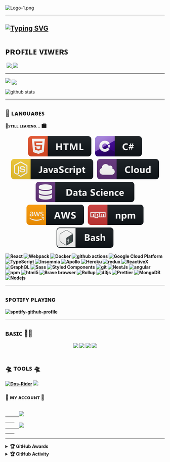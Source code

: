 ![Logo-1.png](./Logo-1.png)

---

## [![Typing SVG](https://readme-typing-svg.herokuapp.com?font=Rockstar-ExtraBold&color=FF00FF&lines=нєℓℓσω+𝙸'𝙼+ρяє∂єтσя-x0.;𝚃𝙷𝙸𝚂+𝙸𝚂+𝙼𝚈+𝙶𝙸𝚃𝙷𝚄𝙱+𝙿𝚁𝙾𝙵𝙸𝙻𝙴;𝚆𝙰𝙸𝚃+𝙵𝙾𝚁+𝙼𝙾𝚁𝙴+𝚃𝙾𝙾𝙻;𝚅𝙸𝚂𝙸𝚃+𝙼𝚈+𝚆𝙴𝙱𝚂𝙸𝚃𝙴+𝙵𝙾𝚁+𝙼𝙾𝚁𝙴+𝙷𝙰𝙲𝙺𝙸𝙽𝙶+𝚃𝙾𝙾𝙻;ωωω.ρяє∂єтσя-ƒαмιℓу.¢σм;𝗧𝗛𝗔𝗡𝗞𝗦+𝗙𝗢𝗥+𝗩𝗜𝗦𝗜𝗧𝗜𝗡𝗚+𝗠𝗬+𝗣𝗥𝗢𝗙𝗜𝗟𝗘💜)](https://git.io/typing-svg)
# ᴘʀᴏꜰɪʟᴇ ᴠɪᴡᴇʀꜱ
<img src="https://profile-counter.glitch.me/Predetor-x0/count.svg" alt="" />
<a href="https://github.com/Predetor-x0?tab=stars">
<img src="https://img.shields.io/github/stars/Predetor-x0?color=#60ff00&label=Stars&style=plastic">
</a> <a href="https://github.com/Predetor-x0?tab=followers">
<img src="https://img.shields.io/github/followers/Predetor-x0?color=ff0000&label=Followers&style=plastic">
 </a>  
</p>

---

<img height="150px" src="https://github-readme-streak-stats.herokuapp.com?user=Predetor-x0&theme=chartreuse-dark&hide_border=true&date_format=j%20M%5B%20Y%5D&stroke=0FE4FF"> <img align="center" src="https://github-readme-stats.anuraghazra1.vercel.app/api/top-langs/?username=Predetor-x0&layout=compact&theme=chartreuse-dark" />
<p align="center"> 

![github stats](https://github-readme-stats.vercel.app/api?username=Predetor-x0&show_icons=true&include_all_commits=true&theme=chartreuse-dark&cache_seconds=3200)

---

## 🌌 ʟᴀɴɢᴜᴀɢᴇꜱ         
<b>    🐞ꜱᴛɪʟʟ ʟᴇᴀʀɪɴɢ... 🏙 <b/>
</p>
<p align="center">
<img src="https://raw.githubusercontent.com/8bithemant/8bithemant/master/svg/dev/languages/html.svg" alt="Twitter" style="vertical-align:top; margin:4px"> <img src="https://raw.githubusercontent.com/8bithemant/8bithemant/master/svg/dev/languages/csharp.svg"alt="Twitter" style="vertical-align:top; margin:4px"> <img src="https://raw.githubusercontent.com/8bithemant/8bithemant/master/svg/dev/languages/js.svg" alt="Twitter" style="vertical-align:top; margin:4px"> <img src="https://raw.githubusercontent.com/8bithemant/8bithemant/master/svg/dev/misc/cloud.svg" alt="Twitter" style="vertical-align:top; margin:4px"> <img src="https://raw.githubusercontent.com/8bithemant/8bithemant/master/svg/dev/misc/datascience.svg" alt="Twitter" style="vertical-align:top; margin:4px"> <img src="https://raw.githubusercontent.com/8bithemant/8bithemant/master/svg/dev/services/aws.svg" alt="Twitter" style="vertical-align:top; margin:4px"> <img src="https://raw.githubusercontent.com/8bithemant/8bithemant/master/svg/dev/services/npm.svg" alt="Twitter" style="vertical-align:top; margin:4px"> <img src="https://raw.githubusercontent.com/8bithemant/8bithemant/master/svg/dev/tools/bash.svg" alt="Twitter" style="vertical-align:top; margin:4px">
 </p>
<p>

  <img alt="React" src="https://img.shields.io/badge/-React-45b8d8?style=flat-square&logo=react&logoColor=white" />
  <img alt="Webpack" src="https://img.shields.io/badge/-Webpack-8DD6F9?style=flat-square&logo=webpack&logoColor=white" /> 
  <img alt="Docker" src="https://img.shields.io/badge/-Docker-46a2f1?style=flat-square&logo=docker&logoColor=white" />
  <img alt="github actions" src="https://img.shields.io/badge/-Github_Actions-2088FF?style=flat-square&logo=github-actions&logoColor=white" />
  <img alt="Google Cloud Platform" src="https://img.shields.io/badge/-Google_Cloud_Platform-1a73e8?style=flat-square&logo=google-cloud&logoColor=white" />
  <img alt="TypeScript" src="https://img.shields.io/badge/-TypeScript-007ACC?style=flat-square&logo=typescript&logoColor=white" />
  <img alt="Insomnia" src="https://img.shields.io/badge/-Insomnia-5849BE?style=flat-square&logo=insomnia&logoColor=white" />
  <img alt="Apollo" src="https://img.shields.io/badge/-Apollo%20GraphQL-311C87?style=flat-square&logo=apollo-graphql&logoColor=white" />
  <img alt="Heroku" src="https://img.shields.io/badge/-Heroku-430098?style=flat-square&logo=heroku&logoColor=white" />
  <img alt="redux" src="https://img.shields.io/badge/-Redux-764ABC?style=flat-square&logo=redux&logoColor=white" />
  <img alt="ReactiveX" src="https://img.shields.io/badge/-RxJs-B7178C?style=flat-square&logo=reactivex&logoColor=white" />
  <img alt="GraphQL" src="https://img.shields.io/badge/-GraphQL-E10098?style=flat-square&logo=graphql&logoColor=white" />
  <img alt="Sass" src="https://img.shields.io/badge/-Sass-CC6699?style=flat-square&logo=sass&logoColor=white" />
  <img alt="Styled Components" src="https://img.shields.io/badge/-Styled_Components-db7092?style=flat-square&logo=styled-components&logoColor=white" />
  <img alt="git" src="https://img.shields.io/badge/-Git-F05032?style=flat-square&logo=git&logoColor=white" />
  <img alt="NestJs" src="https://img.shields.io/badge/-NestJs-ea2845?style=flat-square&logo=nestjs&logoColor=white" />
  <img alt="angular" src="https://img.shields.io/badge/-Angular-DD0031?style=flat-square&logo=angular&logoColor=white" />
  <img alt="npm" src="https://img.shields.io/badge/-NPM-CB3837?style=flat-square&logo=npm&logoColor=white" />
  <img alt="html5" src="https://img.shields.io/badge/-HTML5-E34F26?style=flat-square&logo=html5&logoColor=white" />
  <img alt="Brave browser" src="https://img.shields.io/badge/-Brave_Browser-FB542B?style=flat-square&logo=brave&logoColor=white" />
  <img alt="Rollup" src="https://img.shields.io/badge/-Rollup-EC4A3F?style=flat-square&logo=rollup.js&logoColor=white" />
  <img alt="d3js" src="https://img.shields.io/badge/-D3.js-F9A03C?style=flat-square&logo=d3.js&logoColor=white" />
  <img alt="Prettier" src="https://img.shields.io/badge/-Prettier-F7B93E?style=flat-square&logo=prettier&logoColor=white" />
  <img alt="MongoDB" src="https://img.shields.io/badge/-MongoDB-13aa52?style=flat-square&logo=mongodb&logoColor=white" />
  <img alt="Nodejs" src="https://img.shields.io/badge/-Nodejs-43853d?style=flat-square&logo=Node.js&logoColor=white" />
</p>

---

## ꜱᴘᴏᴛɪꜰʏ ᴘʟᴀʏɪɴɢ

[![spotify-github-profile](https://spotify-github-profile.vercel.app/api/view?uid=31g3inwi2p2qjaylcf7gqfmd5xtq&cover_image=false&theme=default&show_offline=false&background_color=121212&interchange=false&bar_color=00ffff&bar_color_cover=false)](https://github.com/kittinan/spotify-github-profile)


---

## ʙᴀꜱɪᴄ 👨‍💻
<p align="center">
<code><a href="https://www.python.org/" target="_blank"><img height="50" src="https://www.vectorlogo.zone/logos/python/python-ar21.svg"></a></code>
<code><a href="https://www.linux.org/" target="_blank"><img height="50" src="https://www.vectorlogo.zone/logos/linux/linux-ar21.svg"></a></code>
<code><a href="https://reactjs.org/" target="_blank"><img height="50" src="https://www.vectorlogo.zone/logos/reactjs/reactjs-ar21.svg"></a></code>
<code><a href="https://www.docker.com/" target="_blank"><img height="50" src="https://www.vectorlogo.zone/logos/docker/docker-official.svg"></a></code>
<br/><br/>
</p>

## 🛸 ᴛᴏᴏʟꜱ 🛸
<p>
  <a href="https://github.com/Redetor-x0/All-in-One"><img width="282" src="https://denvercoder1-github-readme-stats.vercel.app/api/pin/?username=Psycho-Mickey&repo=Dos-Rider&theme=highcontrast&bg_color=1F222E&title_color=CEFF00&icon_color=F8D866&hide_border=false&show_icons=true" alt="Dos-Rider"></a>
<a href="https://github.com/Predetor-x0?tab=repositories"><img src="https://custom-icon-badges.herokuapp.com/badge/All Repositories-blue.svg?logo=repo"></a>
</p>

### 🐞 ᴍʏ ᴀᴄᴄᴏᴜɴᴛ 🐞

<a href="wa.me/+380942197941">
    <code>
      <img width="30px" src="https://www.vectorlogo.zone/logos/whatsapp/whatsapp-tile.svg">
    </code>
  </a> 
<a href="t.me/Xx_PReDeTOR_xX">
    <code>
      <img width="30px" src="https://www.vectorlogo.zone/logos/telegram/telegram-tile.svg">
    </code>
  </a> 

----

<details>
    <summary>
      &#127942 <b>GitHub Awards</b>
    </summary><br/>
      
  ![Github Trophy](https://github-profile-trophy.vercel.app/?username=Predetor-x0)
</details>
<details>
    <summary>
      &#127942 <b>GitHub Activity</b>
    </summary><br/>
